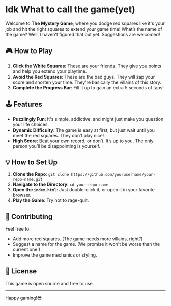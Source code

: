 # Idk What to call the game(yet)

Welcome to **The Mystery Game**, where you dodge red squares like it's your job and hit the right squares to extend your game time! What’s the name of the game? Well, I haven't figured that out yet. Suggestions are welcomed!

## 🎮 How to Play

1. **Click the White Squares**: These are your friends. They give you points and help you extend your playtime.
2. **Avoid the Red Squares**: These are the bad guys. They will zap your score and shorten your time. They're basically the villains of this story.
3. **Complete the Progress Bar**: Fill it up to gain an extra 5 seconds of taps!

## 🕹️ Features

- **Puzzlingly Fun**: It's simple, addictive, and might just make you question your life choices.
- **Dynamic Difficulty**: The game is easy at first, but just wait until you meet the red squares. They don’t play nice!
- **High Score**: Beat your own record, or don’t. It’s up to you. The only person you’ll be disappointing is yourself.

## 💡 How to Set Up

1. **Clone the Repo**: `git clone https://github.com/yourusername/your-repo-name.git`
2. **Navigate to the Directory**: `cd your-repo-name`
3. **Open the `index.html`**: Just double-click it, or open it in your favorite browser.
4. **Play the Game**: Try not to rage-quit. 

## 🧩 Contributing

Feel free to:
- Add more red squares. (The game needs more villains, right?)
- Suggest a name for the game. (We promise it won't be worse than the current one!)
- Improve the game mechanics or styling.

## 🚀 License

This game is open source and free to use.

---

Happy gaming!😎
